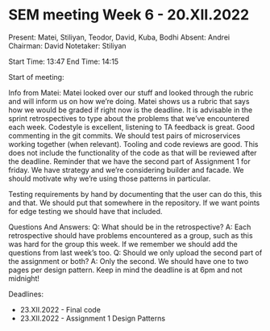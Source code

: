 # SEM meeting Week 6 - 20.XII.2022


Present: Matei, Stiliyan, Teodor, David, Kuba, Bodhi
Absent: Andrei
Chairman: David
Notetaker: Stiliyan


Start Time: 13:47
End Time: 14:15


Start of meeting: 


Info from Matei: 
Matei looked over our stuff and looked through the rubric and will inform us on how we’re doing. Matei shows us a rubric that says how we would be graded if right now is the deadline. It is advisable in the sprint retrospectives to type about the problems that we’ve encountered each week. Codestyle is excellent, listening to TA feedback is great. Good commenting in the git commits. We should test pairs of microservices working together (when relevant). Tooling and code reviews are good. This does not include the functionality of the code as that will be reviewed after the deadline. 
Reminder that we have the second part of Assignment 1 for friday. We have strategy and we’re considering builder and facade. We should motivate why we’re using those patterns in particular.


Testing requirements by hand by documenting that the user can do this, this and that. We should put that somewhere in the repository.
If we want points for edge testing we should have that included.


Questions And Answers:
Q: What should be in the retrospective?
A: Each retrospective should have problems encountered as a group, such as this was hard for the group this week. If we remember we should add the questions from last week’s too. 
Q: Should we only upload the second part of the assignment or both?
A: Only the second. We should have one to two pages per design pattern. Keep in mind the deadline is at 6pm and not midnight!


Deadlines:
* 23.XII.2022 - Final code
* 23.XII.2022 - Assignment 1 Design Patterns